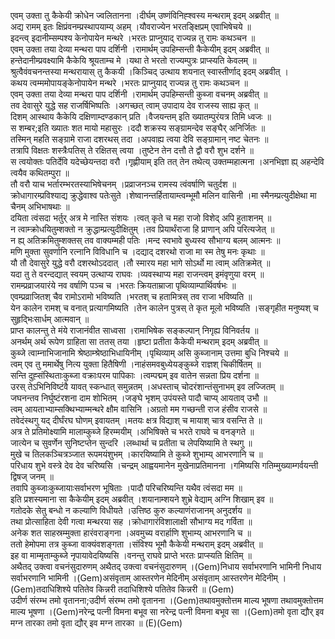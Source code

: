 

  
एवम् उक्ता तु कैकेयी क्रोधेन ज्वलितानना ।दीर्घम् उष्णंविनिह्श्वस्य मन्थराम् इदम् अब्रवीत्  ॥   
अद्य रामम् इतः क्षिप्रंवनम्प्रस्थापयाम्य् अहम् ।यौवराज्येन भरतङ्क्षिप्रम् एवाभिषेचये  ॥   
इदन्त्व् इदानीम्सम्पश्य केनोपायेन मन्थरे ।भरतः प्राप्नुयाद् राज्यन्न तु रामः कथञ्चन  ॥   
एवम् उक्ता तया देव्या मन्थरा पाप दर्शिनी ।रामार्थम् उपहिम्सन्ती कैकेयीम् इदम् अब्रवीत्  ॥   
हन्तेदानीम्प्रवक्ष्यामि कैकेयि श्रूयताम्च मे ।यथा ते भरतो राज्यम्पुत्रः प्राप्स्यति केवलम्  ॥   
श्रुत्वैवंवचनन्तस्या मन्थरायास् तु कैकयी ।किञ्चिद् उत्थाय शयनात् स्वास्तीर्णाद् इदम् अब्रवीत् ।  
कथय त्वम्ममोपायङ्केनोपायेन मन्थरे ।भरतः प्राप्नुयाद् राज्यन्न तु रामः कथञ्चन  ॥   
एवम् उक्ता तया देव्या मन्थरा पाप दर्शिनी ।रामार्थम् उपहिम्सन्ती कुब्जा वचनम् अब्रवीत्  ॥   
तव देवासुरे युद्धे सह राजर्षिभिष्पतिः ।अगच्छत् त्वाम् उपादाय देव राजस्य साह्य कृत्  ॥   
दिशम् आस्थाय कैकेयि दक्षिणाम्दण्डकान् प्रति ।वैजयन्तम् इति ख्यातम्पुरंयत्र तिमि ध्वजः  ॥   
स शम्बर;इति ख्यातः शत मायो महासुरः ।ददौ शक्रस्य सङ्ग्रामन्देव सङ्घैर् अनिर्जितः  ॥   
तस्मिन् महति सङ्ग्रामे राजा दशरथस् तदा ।अपवाह्य त्वया देवि सङ्ग्रामान् नष्ट चेतनः  ॥   
तत्रापि विक्षतः शस्त्रैःपतिस् ते रक्षितस् त्वया ।तुष्टेन तेन दत्तौ ते द्वौ वरौ शुभ दर्शने  ॥   
स त्वयोक्तः पतिर्देवि यदेच्छेयन्तदा वरौ ।गृह्णीयाम् इति तत् तेन तथेत्य् उक्तम्महात्मना ।अनभिज्ञा ह्य् अहन्देवि त्वयैव कथितम्पुरा  ॥   
तौ वरौ याच भर्तारम्भरतस्याभिषेचनम् ।प्रव्राजनञ्च रामस्य त्वंवर्षाणि चतुर्दश  ॥   
क्रोधागारम्प्रविश्याद्य क्रुद्धेवाश्व पतेःसुते ।शेष्वानन्तर्हितायाम्त्वम्भूमौ मलिन वासिनी ।मा स्मैनम्प्रत्युदीक्षेथा मा चैनम् अभिभाषथाः  ॥   
दयिता त्वंसदा भर्तुर् अत्र मे नास्ति संशयः ।त्वत् कृते च महा राजो विशेद् अपि हुताशनम्  ॥   
न त्वाम्क्रोधयितुम्शक्तो न क्रुद्धाम्प्रत्युदीक्षितुम् ।तव प्रियार्थंराजा हि प्राणान् अपि परित्यजेत्  ॥   
न ह्य् अतिक्रमितुम्शक्तस् तव वाक्यम्मही पतिः ।मन्द स्वभावे बुध्यस्व सौभाग्य बलम् आत्मनः  ॥   
मणि मुक्ता सुवर्णानि रत्नानि विविधानि च ।दद्याद् दशरथो राजा मा स्म तेषु मनः कृथाः  ॥   
यौ तौ देवासुरे युद्धे वरौ दशरथोऽददात् ।तौ स्मारय महा भागे सोऽर्थो मा त्वाम् अतिक्रमेत्  ॥   
यदा तु ते वरन्दद्यात् स्वयम् उत्थाप्य राघवः ।व्यवस्थाप्य महा राजन्त्वम् इमंवृणुया वरम्  ॥   
रामम्प्रव्राजयारंये नव वर्षाणि पञ्च च ।भरतः क्रियताम्राजा पृथिव्याम्पार्थिवर्षभः  ॥   
एवम्प्रव्राजितश् चैव रामोऽरामो भविष्यति ।भरतश् च हतामित्रस् तव राजा भविष्यति  ॥   
येन कालेन रामश् च वनात् प्रत्यागमिष्यति ।तेन कालेन पुत्रस् ते कृत मूलो भविष्यति ।सङ्गृहीत मनुष्यश् च सुहृद्भिःसार्धम् आत्मवान्  ॥   
प्राप्त कालन्तु ते मंये राजानंवीत साध्वसा ।रामाभिषेक सङ्कल्पान् निगृह्य विनिवर्तय  ॥   
अनर्थम् अर्थ रूपेण ग्राहिता सा ततस् तया ।हृष्टा प्रतीता कैकेयी मन्थराम् इदम् अब्रवीत्  ॥   
कुब्जे त्वाम्नाभिजानामि श्रेष्ठाम्श्रेष्ठाभिधायिनीम् ।पृथिव्याम् असि कुब्जानाम् उत्तमा बुधि निश्चये  ॥   
त्वम् एव तु ममार्थेषु नित्य युक्ता हितैषिणी ।नाहंसमवबुध्येयङ्कुब्जे राज्ञश् चिकीर्षितम्  ॥   
सन्ति दुह्संस्थिताःकुब्जा वक्राःपरम पापिकाः ।त्वम्पद्मम् इव वातेन सन्नता प्रिय दर्शना  ॥   
उरस् तेऽभिनिविष्टंवै यावत् स्कन्धात् समुन्नतम् ।अधस्ताच् चोदरंशान्तंसुनाभम् इव लज्जितम्  ॥   
जघनन्तव निर्घुष्टंरशना दाम शोभितम् ।जङ्घे भृशम् उपंयस्ते पादौ चाप्य् आयताव् उभौ  ॥   
त्वम् आयताभ्याम्सक्थिभ्याम्मन्थरे क्षौम वासिनि ।अग्रतो मम गच्छन्ती राज हंसीव राजसे  ॥   
तवेदंस्थगु यद् दीर्घंरघ घोणम् इवायतम् ।मतयः क्षत्र विद्याश् च मायाश् चात्र वसन्ति ते  ॥   
अत्र ते प्रतिमोक्ष्यामि मालाम्कुब्जे हिरम्मयीम् ।अभिषिक्ते च भरते राघवे च वनङ्गते  ॥   
जात्येन च सुवर्णेन सुनिष्टप्तेन सुन्दरि ।लब्धार्था च प्रतीता च लेपयिष्यामि ते स्थगु  ॥   
मुखे च तिलकञ्चित्रञ्जात रूपमयंशुभम् ।कारयिष्यामि ते कुब्जे शुभाम्य् आभरणानि च  ॥   
परिधाय शुभे वस्त्रे देव देव चरिष्यसि ।चन्द्रम् आह्वयमानेन मुखेनाप्रतिमानना ।गमिष्यसि गतिम्मुख्याम्गर्वयन्ती द्विषज् जनम्  ॥   
तवापि कुब्जाःकुब्जायाःसर्वाभरण भूषिताः ।पादौ परिचरिष्यन्ति यथैव त्वंसदा मम  ॥   
इति प्रशस्यमाना सा कैकेयीम् इदम् अब्रवीत् ।शयानाम्शयने शुभ्रे वेद्याम् अग्नि शिखाम् इव  ॥   
गतोदके सेतु बन्धो न कल्याणि विधीयते ।उत्तिष्ठ कुरु कल्याणंराजानम् अनुदर्शय  ॥   
तथा प्रोत्साहिता देवी गत्वा मन्थरया सह ।क्रोधागारंविशालाक्षी सौभाग्य मद गर्विता  ॥   
अनेक शत साहस्रम्मुक्ता हारंवराङ्गना ।अवमुच्य वरार्हाणि शुभाम्य् आभरणानि च  ॥   
ततो हेमोपमा तत्र कुब्जा वाक्यंवशङ्गता ।संविश्य भूमौ कैकेयी मन्थराम् इदम् अब्रवीत्  ॥   
इह वा माम्मृताम्कुब्जे नृपायावेदयिष्यसि ।वनन्तु राघवे प्राप्ते भरतः प्राप्स्यति क्षितिम्  ॥   
अथैतद् उक्त्वा वचनंसुदारुणम् अथैतद् उक्त्वा वचनंसुदारुणम् ।(Gem)निधाय सर्वाभरणानि भामिनी निधाय सर्वाभरणानि भामिनी ।(Gem)असंवृताम् आस्तरणेन मेदिनीम् असंवृताम् आस्तरणेन मेदिनीम् ।(Gem)तदाधिशिश्ये पतितेव किन्नरी तदाधिशिश्ये पतितेव किन्नरी  ॥ (Gem)  
उदीर्ण संरम्भ तमो वृतानना;उदीर्ण संरम्भ तमो वृतानना ।(Gem)तथावमुक्तोत्तम माल्य भूषणा तथावमुक्तोत्तम माल्य भूषणा ।(Gem)नरेन्द्र पत्नी विमना बभूव सा नरेन्द्र पत्नी विमना बभूव सा ।(Gem)तमो वृता द्यौर् इव मग्न तारका तमो वृता द्यौर् इव मग्न तारका  ॥ (E)(Gem)  
